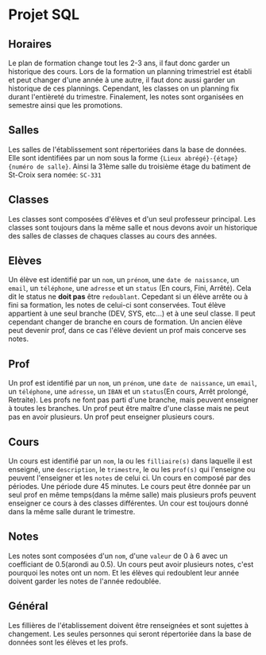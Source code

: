 # Projet SQL

## Horaires

Le plan de formation change tout les 2-3 ans, il faut donc garder un historique des cours.
Lors de la formation un planning trimestriel est établi et peut changer d'une année à une autre, il faut donc aussi garder un historique de ces plannings.
Cependant, les classes on un planning fix durant l'entièreté du trimestre.
Finalement, les notes sont organisées en semestre ainsi que les promotions. 

## Salles

Les salles de l'établissement sont répertoriées dans la base de données. Elle sont identifiées par un nom sous la forme `{Lieux abrégé}-{étage}{numéro de salle}`. Ainsi la 31ème salle du troisième étage du batiment de St-Croix sera nomée: `SC-331`

## Classes

Les classes sont composées d'élèves et d'un seul professeur principal. Les classes sont toujours dans la même salle et nous devons avoir un historique des salles de classes de chaques classes au cours des années.

## Elèves

Un élève est identifié par un `nom`, un `prénom`, une `date de naissance`, un `email`, un `téléphone`, une `adresse` et un `status` (En cours, Fini, Arrêté). Cela dit le status ne **doit pas** être `redoublant`. Cepedant si un élève arrête ou à fini sa formation, les notes de celui-ci sont conservées. Tout élève appartient à une seul branche (DEV, SYS, etc...) et à une seul classe. Il peut cependant changer de branche en cours de formation. Un ancien élève peut devenir prof, dans ce cas l'élève devient un prof mais concerve ses notes.

## Prof

Un prof est identifié par un `nom`, un `prénom`, une `date de naissance`, un `email`, un `téléphone`, une `adresse`, un `IBAN` et un `status`(En cours, Arrêt prolongé, Retraite). Les profs ne font pas parti d'une branche, mais peuvent enseigner à toutes les branches. Un prof peut être maître d'une classe mais ne peut pas en avoir plusieurs. Un prof peut enseigner plusieurs cours.

## Cours

Un cours est identifié par un `nom`, la ou les `filliaire(s)` dans laquelle il est enseigné, une `description`, le `trimestre`, le ou les `prof(s)` qui l'enseigne ou peuvent l'enseigner et les `notes` de celui ci. Un cours en composé par des périodes. Une période dure 45 minutes. Le cours peut être donnée par un seul prof en même temps(dans la même salle) mais plusieurs profs peuvent enseigner ce cours à des classes différentes. Un cour est toujours donné dans la même salle durant le trimestre.

## Notes

Les notes sont composées d'un `nom`, d'une `valeur` de 0 à 6 avec un coefficiant de 0.5(arondi au 0.5). Un cours peut avoir plusieurs notes, c'est pourquoi les notes ont un nom. Et les élèves qui redoublent leur année doivent garder les notes de l'année redoublée.

## Général

Les fillières de l'établissement doivent être renseignées et sont sujettes à changement. Les seules personnes qui seront répertoriée dans la base de données sont les élèves et les profs.
